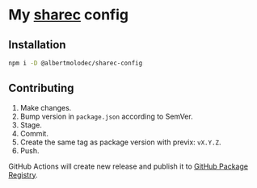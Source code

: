 # My [sharec](https://github.com/lamartire/sharec) config

## Installation

```sh
npm i -D @albertmolodec/sharec-config
```

## Contributing

1. Make changes.
2. Bump version in `package.json` according to SemVer.
3. Stage.
4. Commit.
5. Create the same tag as package version with previx: `vX.Y.Z`.
6. Push.

GitHub Actions will create new release and publish it to [GitHub Package Registry](https://github.com/albertmolodec/sharec-config/packages).